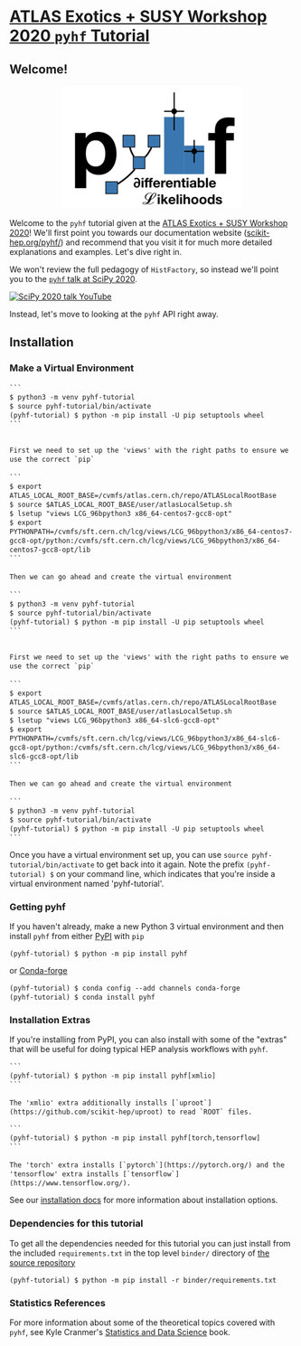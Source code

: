 # [ATLAS Exotics + SUSY Workshop 2020 `pyhf` Tutorial](https://indico.cern.ch/event/898965/sessions/355806/)

## Welcome!

<p align="center">
<a href="https://github.com/scikit-hep/pyhf"><img src="https://raw.githubusercontent.com/scikit-hep/pyhf/master/docs/_static/img/pyhf-logo-small.png"></a>
</p>

Welcome to the `pyhf` tutorial given at the [ATLAS Exotics + SUSY Workshop 2020](https://indico.cern.ch/event/898965/)!
We'll first point you towards our documentation website ([scikit-hep.org/pyhf/](https://scikit-hep.org/pyhf/)) and recommend that you visit it for much more detailed explanations and examples.
Let's dive right in.

We won't review the full pedagogy of `HistFactory`, so instead we'll point you to
the [`pyhf` talk at SciPy 2020](https://github.com/matthewfeickert/talk-SciPy-2020).

<!-- http://www.get-youtube-thumbnail.com/ -->
[![SciPy 2020 talk YouTube](http://i3.ytimg.com/vi/FrH9s3eB6fU/maxresdefault.jpg)](https://youtu.be/FrH9s3eB6fU)

Instead, let's move to looking at the `pyhf` API right away.

## Installation

### Make a Virtual Environment

````{tabbed} Locally
```
$ python3 -m venv pyhf-tutorial
$ source pyhf-tutorial/bin/activate
(pyhf-tutorial) $ python -m pip install -U pip setuptools wheel
```
````

````{tabbed} On CC7 lxplus/tier-3

First we need to set up the 'views' with the right paths to ensure we use the correct `pip`

```
$ export ATLAS_LOCAL_ROOT_BASE=/cvmfs/atlas.cern.ch/repo/ATLASLocalRootBase
$ source $ATLAS_LOCAL_ROOT_BASE/user/atlasLocalSetup.sh
$ lsetup "views LCG_96bpython3 x86_64-centos7-gcc8-opt"
$ export PYTHONPATH=/cvmfs/sft.cern.ch/lcg/views/LCG_96bpython3/x86_64-centos7-gcc8-opt/python:/cvmfs/sft.cern.ch/lcg/views/LCG_96bpython3/x86_64-centos7-gcc8-opt/lib
```

Then we can go ahead and create the virtual environment

```
$ python3 -m venv pyhf-tutorial
$ source pyhf-tutorial/bin/activate
(pyhf-tutorial) $ python -m pip install -U pip setuptools wheel
```
````

````{tabbed} On SLC6 lxplus/tier-3

First we need to set up the 'views' with the right paths to ensure we use the correct `pip`

```
$ export ATLAS_LOCAL_ROOT_BASE=/cvmfs/atlas.cern.ch/repo/ATLASLocalRootBase
$ source $ATLAS_LOCAL_ROOT_BASE/user/atlasLocalSetup.sh
$ lsetup "views LCG_96bpython3 x86_64-slc6-gcc8-opt"
$ export PYTHONPATH=/cvmfs/sft.cern.ch/lcg/views/LCG_96bpython3/x86_64-slc6-gcc8-opt/python:/cvmfs/sft.cern.ch/lcg/views/LCG_96bpython3/x86_64-slc6-gcc8-opt/lib
```

Then we can go ahead and create the virtual environment

```
$ python3 -m venv pyhf-tutorial
$ source pyhf-tutorial/bin/activate
(pyhf-tutorial) $ python -m pip install -U pip setuptools wheel
```
````

Once you have a virtual environment set up, you can use `source pyhf-tutorial/bin/activate` to get back into it again. Note the prefix `(pyhf-tutorial) $` on your command line, which indicates that you're inside a virtual environment named 'pyhf-tutorial'.

### Getting pyhf

If you haven't already, make a new Python 3 virtual environment and then install `pyhf` from either [PyPI](https://pypi.org/project/pyhf/) with `pip`

```
(pyhf-tutorial) $ python -m pip install pyhf
```

 or [Conda-forge](https://anaconda.org/conda-forge/pyhf)

```
(pyhf-tutorial) $ conda config --add channels conda-forge
(pyhf-tutorial) $ conda install pyhf
```

### Installation Extras

If you're installing from PyPI, you can also install with some of the "extras" that will be useful for doing typical HEP analysis workflows with `pyhf`.

````{tabbed} Read/Write XML+ROOT
```
(pyhf-tutorial) $ python -m pip install pyhf[xmlio]
```

The 'xmlio' extra additionally installs [`uproot`](https://github.com/scikit-hep/uproot) to read `ROOT` files.
````

````{tabbed} Use PyTorch and Tensorflow
```
(pyhf-tutorial) $ python -m pip install pyhf[torch,tensorflow]
```

The 'torch' extra installs [`pytorch`](https://pytorch.org/) and the 'tensorflow' extra installs [`tensorflow`](https://www.tensorflow.org/).
````

See our [installation docs](https://scikit-hep.org/pyhf/installation.html) for more information about installation options.

### Dependencies for this tutorial

To get all the dependencies needed for this tutorial you can just install from the included `requirements.txt` in the top level `binder/` directory of [the source repository](https://github.com/pyhf/tutorial-ATLAS-SUSY-Exotics-2020)

```
(pyhf-tutorial) $ python -m pip install -r binder/requirements.txt
```

### Statistics References

For more information about some of the theoretical topics covered with `pyhf`, see Kyle Cranmer's [Statistics and Data Science](https://cranmer.github.io/stats-ds-book/intro.html) book.
